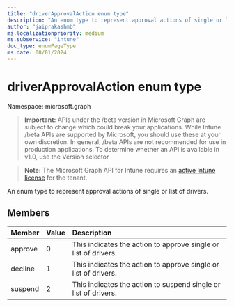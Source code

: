 ```yaml
---
title: "driverApprovalAction enum type"
description: "An enum type to represent approval actions of single or list of drivers."
author: "jaiprakashmb"
ms.localizationpriority: medium
ms.subservice: "intune"
doc_type: enumPageType
ms.date: 08/01/2024
---
```


# driverApprovalAction enum type

Namespace: microsoft.graph

> **Important:** APIs under the /beta version in Microsoft Graph are subject to change which could break your applications. While Intune /beta APIs are supported by Microsoft, you should use these at your own discretion. In general, /beta APIs are not recommended for use in production applications. To determine whether an API is available in v1.0, use the Version selector

> **Note:** The Microsoft Graph API for Intune requires an [active Intune license](https://go.microsoft.com/fwlink/?linkid=839381) for the tenant.

An enum type to represent approval actions of single or list of drivers.

## Members
|Member|Value|Description|
|:---|:---|:---|
|approve|0|This indicates the action to approve single or list of drivers.|
|decline|1|This indicates the action to approve single or list of drivers.|
|suspend|2|This indicates the action to suspend single or list of drivers.|